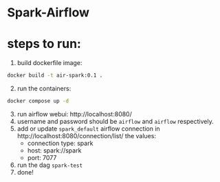 # Spark-Airflow

# steps to run:
1. build dockerfile image:
```bash
docker build -t air-spark:0.1 .
```
2. run the containers:
```bash
docker compose up -d
```
3. run airflow webui: http://localhost:8080/
4. username and password should be `airflow` and `airflow` respectively.
5. add or update `spark_default` airflow connection in http://localhost:8080/connection/list/
    the values:
    - connection type: spark
    - host: spark://spark
    - port: 7077
6. run the dag `spark-test`
7. done!